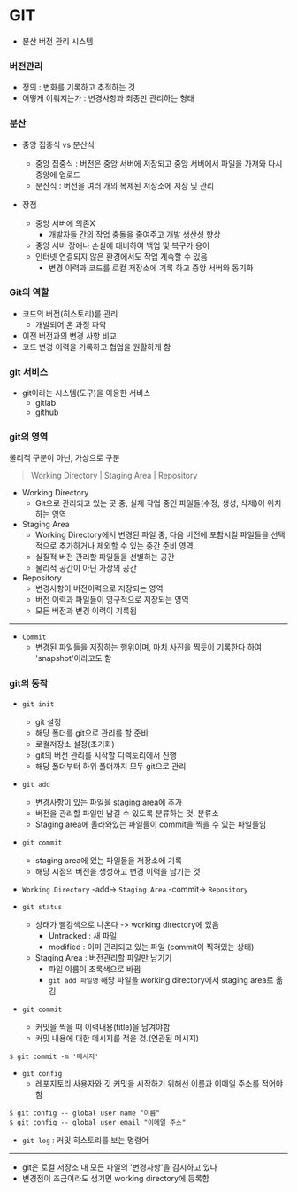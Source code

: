 # GIT
- 분산 버전 관리 시스템
### 버전관리
- 정의 : 변화를 기록하고 추적하는 것
- 어떻게 이뤄지는가 : 변경사항과 최종만 관리하는 형태
### 분산 
- 중앙 집중식 vs 분산식
    - 중앙 집중식 : 버전은 중앙 서버에 저장되고 중앙 서버에서 파일을 가져와 다시 중앙에 업로드
    - 분산식 : 버전을 여러 개의 복제된 저장소에 저장 및 관리

- 장점
    - 중앙 서버에 의존X
        - 개발자들 간의 작업 충돌을 줄여주고 개발 생산성 향상
    - 중앙 서버 장애나 손실에 대비하여 백업 및 복구가 용이
    - 인터넷 연결되지 않은 환경에서도 작업 계속할 수 있음
        - 변경 이력과 코드를 로컬 저장소에 기록 하고 중앙 서버와 동기화

### Git의 역할
- 코드의 버전(히스토리)를 관리
    - 개발되어 온 과정 파악
- 이전 버전과의 변경 사항 비교
- 코드 변경 이력을 기록하고 협업을 원활하게 함

### git 서비스
- git이라는 시스템(도구)을 이용한 서비스
    - gitlab
    - github

### git의 영역

물리적 구분이 아닌, 가상으로 구분
>  Working Directory | Staging Area | Repository

- Working Directory
    - Git으로 관리되고 있는 곳 중, 실제 작업 중인 파일들(수정, 생성, 삭제)이 위치하는 영역
- Staging Area
    - Working Directory에서 변경된 파일 중, 다음 버전에 포함시킬 파일들을 선택적으로 추가하거나 제외할 수 있는 중간 준비 영역. 
    - 실질적 버전 관리할 파일들을 선별하는 공간
    - 물리적 공간이 아닌 가상의 공간
- Repository
    - 변경사항이 버전이력으로 저장되는 영역
    - 버전 이력과 파일들이 영구적으로 저장되는 영역
    - 모든 버전과 변경 이력이 기록됨
---
- `Commit`
    - 변경된 파일들을 저장하는 행위이며, 마치 사진을 찍듯이 기록한다 하여 'snapshot'이라고도 함

### git의 동작

- `git init`
    - git 설정
    - 해당 폴더를 git으로 관리를 할 준비
    - 로컬저장소 설정(초기화)
    - git의 버전 관리를 시작할 디렉토리에서 진행
    - 해당 폴더부터 하위 폴더까지 모두 git으로 관리

- `git add`
    - 변경사항이 있는 파일을 staging area에 추가
    - 버전을 관리할 파일만 남길 수 있도록 분류하는 것. 분류소
    - Staging area에 올라와있는 파일들이 commit을 찍을 수 있는 파일들임

- `git commit`
    - staging area에 있는 파일들을 저장소에 기록
    - 해당 시점의 버전을 생성하고 변경 이력을 남기는 것

- `Working Directory` -add-> `Staging Area` -commit-> `Repository`

- `git status`
    - 상태가 빨강색으로 나온다 -> working directory에 있음
        - Untracked : 새 파일
        - modified : 이미 관리되고 있는 파일 (commit이 찍혀있는 상태)
    - Staging Area : 버전관리할 파일만 남기기
        - 파일 이름이 초록색으로 바뀜
        - `git add 파일명` 해당 파일을 working directory에서 staging area로 옮김

- `git commit`
    - 커밋을 찍을 때 이력내용(title)을 남겨야함
    - 커밋 내용에 대한 메시지를 적을 것.(연관된 메시지)
``` git
$ git commit -m '메시지'
``` 
- `git config`
    - 레포지토리 사용자와 깃 커밋을 시작하기 위해선 이름과 이메일 주소를 적어야 함
``` git
$ git config -- global user.name "이름" 
$ git config -- global user.email "이메일 주소" 
```
- `git log` : 커밋 히스토리를 보는 명령어

---
- git은 로컬 저장소 내 모든 파일의 '변경사항'을 감시하고 있다
- 변경점이 조금이라도 생기면 working directory에 등록함